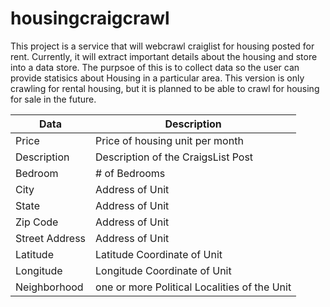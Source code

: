 # housingcraigcrawl


This project is a service that will webcrawl craiglist for housing posted for rent.
Currently, it will extract important details about the housing and store into a data store. The purpsoe of this is to collect data so the user can provide statisics about Housing in a particular area. This version is only crawling for rental housing, but it is planned to be able to crawl for housing for sale in the future.

| Data  | Description |
| ------------- | ------------- |
| Price  | Price of housing unit per month |
| Description  | Description of the CraigsList Post  |
| Bedroom  | # of Bedrooms|
| City  | Address of Unit |
| State  | Address of Unit |
| Zip Code  | Address of Unit |
| Street Address  | Address of Unit |
| Latitude  | Latitude Coordinate of Unit |
| Longitude  | Longitude Coordinate of Unit |
| Neighborhood  | one or more Political Localities of the Unit|
